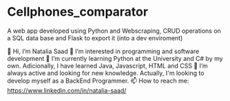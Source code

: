 # Cellphones_comparator
A web app developed using Python and Webscraping, CRUD operations on a SQL data base and Flask to export it (into a dev enviroment)

👋 Hi, I’m Natalia Saad 
👀 I’m interested in programming and software development 
🌱 I’m currently learning Python at the University and C# by my own. Adicionally, I have learned Java, Javascript, HTML and CSS 
💞️ I’m always active and looking for new knowledge. Actually, I'm looking to develop myself as a BackEnd Programmer. 
📫 How to reach me: https://www.linkedin.com/in/natalia-saad/
